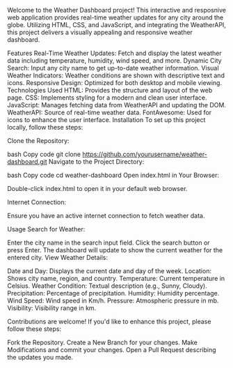 Welcome to the Weather Dashboard project! This interactive and resposnive web application provides real-time weather updates for any city around the globe. Utilizing HTML, CSS, and JavaScript, and integrating the WeatherAPI, this project delivers a visually appealing and responsive weather dashboard.

Features
Real-Time Weather Updates: Fetch and display the latest weather data including temperature, humidity, wind speed, and more.
Dynamic City Search: Input any city name to get up-to-date weather information.
Visual Weather Indicators: Weather conditions are shown with descriptive text and icons.
Responsive Design: Optimized for both desktop and mobile viewing.
Technologies Used
HTML: Provides the structure and layout of the web page.
CSS: Implements styling for a modern and clean user interface.
JavaScript: Manages fetching data from WeatherAPI and updating the DOM.
WeatherAPI: Source of real-time weather data.
FontAwesome: Used for icons to enhance the user interface.
Installation
To set up this project locally, follow these steps:

Clone the Repository:

bash
Copy code
git clone https://github.com/yourusername/weather-dashboard.git
Navigate to the Project Directory:

bash
Copy code
cd weather-dashboard
Open index.html in Your Browser:

Double-click index.html to open it in your default web browser.

Internet Connection:

Ensure you have an active internet connection to fetch weather data.

Usage
Search for Weather:

Enter the city name in the search input field.
Click the search button or press Enter.
The dashboard will update to show the current weather for the entered city.
View Weather Details:

Date and Day: Displays the current date and day of the week.
Location: Shows city name, region, and country.
Temperature: Current temperature in Celsius.
Weather Condition: Textual description (e.g., Sunny, Cloudy).
Precipitation: Percentage of precipitation.
Humidity: Humidity percentage.
Wind Speed: Wind speed in Km/h.
Pressure: Atmospheric pressure in mb.
Visibility: Visibility range in km.

Contributions are welcome! If you'd like to enhance this project, please follow these steps:

Fork the Repository.
Create a New Branch for your changes.
Make Modifications and commit your changes.
Open a Pull Request describing the updates you made.
